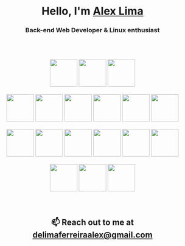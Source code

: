 <h1 align="center">Hello, I'm <a href="https://github.com/luminahi">Alex Lima</a></h1>
<h3 align="center">Back-end Web Developer & Linux enthusiast</h3>

<br/>
<br/>
<br/>

<div>
  <div  align="center">
    <img height="72" width="72" 
      src="https://cdn.jsdelivr.net/npm/simple-icons@v10/icons/linux.svg" />
    <img height="72" width="72" 
      src="https://cdn.jsdelivr.net/npm/simple-icons@v10/icons/ubuntu.svg" />
    <img height="72" width="72" 
      src="https://cdn.jsdelivr.net/npm/simple-icons@v10/icons/archlinux.svg" />
  </div>
  <br/>
  <div align="center">
    <img height="72" width="72" 
      src="https://cdn.jsdelivr.net/npm/simple-icons@v10/icons/nodedotjs.svg" />
    <img height="72" width="72" 
      src="https://cdn.jsdelivr.net/npm/simple-icons@v10/icons/javascript.svg" />
    <img height="72" width="72" 
      src="https://cdn.jsdelivr.net/npm/simple-icons@v10/icons/typescript.svg" />
    <img height="72" width="72" 
      src="https://cdn.jsdelivr.net/npm/simple-icons@v10/icons/express.svg" />
    <img height="72" width="72" 
      src="https://cdn.jsdelivr.net/npm/simple-icons@v10/icons/jest.svg" />
    <img height="72" width="72" 
      src="https://cdn.jsdelivr.net/npm/simple-icons@v10/icons/react.svg" />
  </div>
  <br/>
  <div align="center">
    <img height="72" width="72" 
      src="https://cdn.jsdelivr.net/npm/simple-icons@v10/icons/amazonaws.svg" />
    <img height="72" width="72" 
      src="https://cdn.jsdelivr.net/npm/simple-icons@v10/icons/docker.svg" />
    <img height="72" width="72" 
      src="https://cdn.jsdelivr.net/npm/simple-icons@v10/icons/git.svg" />
    <img height="72" width="72" 
      src="https://cdn.jsdelivr.net/npm/simple-icons@v10/icons/postgresql.svg" />
    <img height="72" width="72" 
      src="https://cdn.jsdelivr.net/npm/simple-icons@v10/icons/mongodb.svg" />
    <img height="72" width="72" 
      src="https://cdn.jsdelivr.net/npm/simple-icons@v10/icons/redis.svg" />
  </div>
  <br/>
  <div align="center">
    <img height="72" width="72" 
        src="https://cdn.jsdelivr.net/npm/simple-icons@v10/icons/c.svg" />
    <img height="72" width="72" 
        src="https://cdn.jsdelivr.net/npm/simple-icons@v10/icons/csharp.svg" />
    <img height="72" width="72" 
        src="https://cdn.jsdelivr.net/npm/simple-icons@v10/icons/unity.svg" />
  </div>

</div>
<br/>
<br/>

<footer>
  <h2 align="center">📫 Reach out to me at <a href=".">delimaferreiraalex@gmail.com</a></h2>
</footer>
